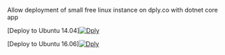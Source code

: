 Allow deployment of small free linux instance on dply.co with dotnet core app


[Deploy to Ubuntu 14.04][![Dply](https://dply.co/b.svg)](https://dply.co/b/ixaKWa3i) 


[Deploy to Ubuntu 16.06][![Dply](https://dply.co/b.svg)](https://dply.co/b/qGbIZy59) 

